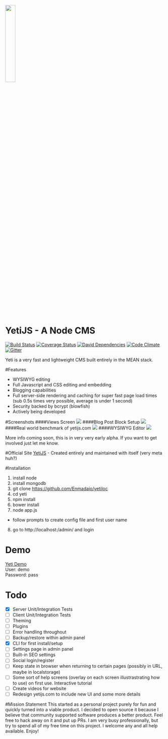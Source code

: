 <a href="http://yetijs.com"><img src="http://yetijs.com/images/yeti.svg" width="25%" height="25%"></a>
# YetiJS - A Node CMS 
[![Build Status](https://travis-ci.org/Enmadaio/yeti.svg?branch=develop)](https://travis-ci.org/Enmadaio/yeti)
[![Coverage Status](https://coveralls.io/repos/Enmadaio/yeti/badge.svg?branch=master&service=github)](https://coveralls.io/github/Enmadaio/yeti?branch=master)
[![David Dependencies](https://david-dm.org/enmadaio/yeti.svg)](https://david-dm.org/enmadaio/yeti.svg)
[![Code Climate](https://codeclimate.com/github/Enmadaio/yeti/badges/gpa.svg)](https://codeclimate.com/github/Enmadaio/yeti)
[![Gitter](https://badges.gitter.im/Join%20Chat.svg)](https://gitter.im/Enmadaio/yeti?utm_source=badge&utm_medium=badge&utm_campaign=pr-badge&utm_content=body_badge)

Yeti is a very fast and lightweight CMS built entirely in the MEAN stack.

#Features
* WYSIWYG editing
* Full Javascript and CSS editing and embedding
* Blogging capabilities
* Full server-side rendering and caching for super fast page load times (sub 0.5s times very possible, average is under 1 second)
* Security backed by bcrypt (blowfish)
* Actively being developed

#Screenshots
####Views Screen
<img src="http://www.yetijs.com/images/yeti-view-demo.jpg">
####Blog Post Block Setup
<img src="http://www.yetijs.com/images/yeti-blogblock-demo.jpg">
####Real world benchmark of yetijs.com
<img src="http://www.yetijs.com/images/demo-gtmetrix.jpg">
####WYSIWYG Editor
<img src="http://www.yetijs.com/images/yeti-editor-demo.jpg">

More info coming soon, this is in very very early alpha. If you want to get involved just let me know.

#Official Site
[YetiJS](http://yetijs.com) - Created entirely and maintained with itself (very meta huh?)

#Installation
1. install node
2. install mongodb
3. git clone https://github.com/Enmadaio/yetiloc
4. cd yeti
5. npm install
6. bower install
7. node app.js
  * follow prompts to create config file and first user name
8. go to http://localhost:<port specified during setup>/admin/ and login

# Demo
<a href="http://demo.yetijs.com" target="_blank">Yeti Demo</a><br>
User: demo<br>
Password: pass<br>

# Todo
- [X] Server Unit/Integration Tests
- [ ] Client Unit/Integration Tests
- [ ] Theming
- [ ] Plugins
- [ ] Error handling throughout
- [ ] Backup/restore within admin panel
- [X] CLI for first install/setup
- [ ] Settings page in admin panel
- [ ] Built-in SEO settings
- [ ] Social login/register
- [ ] Keep state in browser when returning to certain pages (possibly in URL, maybe in localstorage)
- [ ] Some sort of help screens (overlay on each screen illustrastrating how to use) on first use. Interactive tutorial
- [ ] Create videos for website
- [ ] Redesign yetijs.com to include new UI and some more details

#Mission Statement
This started as a personal project purely for fun and quickly turned into a viable product. I decided to open source it because I believe that community supported software produces a better product. Feel free to hack away on it and put up PRs. I am very busy professionally, but try to spend all of my free time on this project. I welcome any and all help available. Enjoy!
